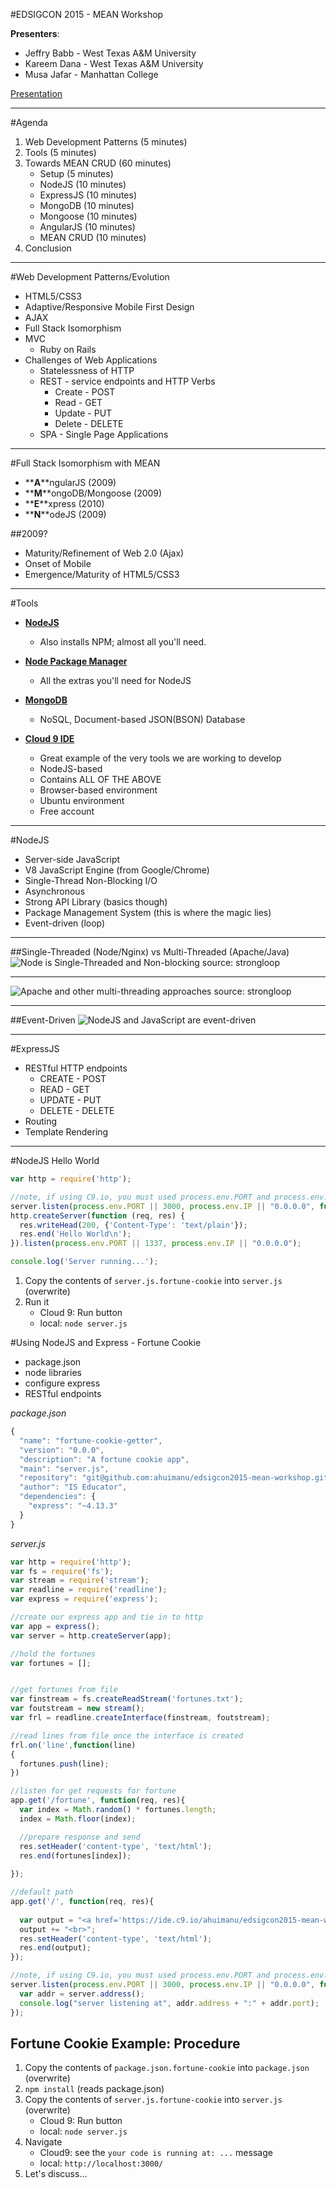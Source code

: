 #EDSIGCON 2015 - MEAN Workshop

**Presenters**:

* Jeffry Babb - West Texas A&M University
* Kareem Dana - West Texas A&M University
* Musa Jafar - Manhattan College

[Presentation](https://docs.google.com/presentation/d/19L_5UzSa4Xesh9-tXvL1Xho8sR8CCKD6kAkyMBR8uSc/edit#slide=id.gd18b6b64d_0_226) 


---

#Agenda

1. Web Development Patterns (5 minutes)
2. Tools (5 minutes)
3. Towards MEAN CRUD (60 minutes)
   * Setup (5 minutes)
   * NodeJS (10 minutes)
   * ExpressJS (10 minutes)
   * MongoDB (10 minutes)
   * Mongoose (10 minutes)
   * AngularJS (10 minutes)
   * MEAN CRUD (10 minutes) 
4. Conclusion

---

#Web Development Patterns/Evolution

* HTML5/CSS3
* Adaptive/Responsive Mobile First Design
* AJAX
* Full Stack Isomorphism
* MVC
   * Ruby on Rails
* Challenges of Web Applications
   * Statelessness of HTTP
   * REST - service endpoints and HTTP Verbs
      * Create - POST
      * Read - GET
      * Update - PUT
      * Delete - DELETE
   * SPA - Single Page Applications

---

#Full Stack Isomorphism with MEAN

* **__A__**ngularJS (2009)
* **__M__**ongoDB/Mongoose (2009)
* **__E__**xpress (2010)
* **__N__**odeJS (2009)

##2009?
* Maturity/Refinement of Web 2.0 (Ajax)
* Onset of Mobile
* Emergence/Maturity of HTML5/CSS3
 
---

#Tools

* **[NodeJS](https://nodejs.org/en/)**
   * Also installs NPM; almost all you'll need.

* **[Node Package Manager](https://www.npmjs.com/)**
   * All the extras you'll need for NodeJS

* **[MongoDB](https://www.mongodb.org/)**
   * NoSQL, Document-based JSON(BSON) Database

* **[Cloud 9 IDE](http://c9.io)**
   * Great example of the very tools we are working to develop
   * NodeJS-based
   * Contains ALL OF THE ABOVE
   * Browser-based environment
   * Ubuntu environment
   * Free account

---

#NodeJS

* Server-side JavaScript
* V8 JavaScript Engine (from Google/Chrome)
* Single-Thread Non-Blocking I/O
* Asynchronous
* Strong API Library (basics though)
* Package Management System (this is where the magic lies)
* Event-driven (loop)

---

##Single-Threaded (Node/Nginx) vs Multi-Threaded (Apache/Java)
![Node is Single-Threaded and Non-blocking](http://i39.photobucket.com/albums/e188/ahuimanu/threading_node_zpshths1cqd.png "Node is Single-Threaded and Non-blocking")
source: strongloop

---

![Apache and other multi-threading approaches](http://i39.photobucket.com/albums/e188/ahuimanu/threading_java_zpsvolnymbf.png "Apache and other multi-threading approaches")
source: strongloop

---

##Event-Driven
![NodeJS and JavaScript are event-driven](http://i39.photobucket.com/albums/e188/ahuimanu/NodeEventLoop_zpsg6o8fxe9.png "NodeJS and JavaScript are event-driven")

---

#ExpressJS
* RESTful HTTP endpoints
   * CREATE - POST
   * READ - GET
   * UPDATE - PUT
   * DELETE - DELETE
* Routing
* Template Rendering
 
---

#NodeJS Hello World

```JavaScript
var http = require('http');

//note, if using C9.io, you must used process.env.PORT and process.env.IP
server.listen(process.env.PORT || 3000, process.env.IP || "0.0.0.0", function(){
http.createServer(function (req, res) {
  res.writeHead(200, {'Content-Type': 'text/plain'});
  res.end('Hello World\n');
}).listen(process.env.PORT || 1337, process.env.IP || "0.0.0.0");

console.log('Server running...');
```
1. Copy the contents of `server.js.fortune-cookie` into `server.js` (overwrite)
2. Run it
   * Cloud 9: Run button
   * local: `node server.js`

#Using NodeJS and Express - Fortune Cookie

* package.json
* node libraries
* configure express
* RESTful endpoints

_*package.json*_
```JavaScript
{
  "name": "fortune-cookie-getter",
  "version": "0.0.0",
  "description": "A fortune cookie app",
  "main": "server.js",
  "repository": "git@github.com:ahuimanu/edsigcon2015-mean-workshop.git",
  "author": "IS Educator",
  "dependencies": {
    "express": "~4.13.3"
  }
}
```

_*server.js*_
```JavaScript
var http = require('http');
var fs = require('fs');
var stream = require('stream');
var readline = require('readline');
var express = require('express');

//create our express app and tie in to http
var app = express();
var server = http.createServer(app);

//hold the fortunes
var fortunes = [];


//get fortunes from file
var finstream = fs.createReadStream('fortunes.txt');
var foutstream = new stream();
var frl = readline.createInterface(finstream, foutstream);

//read lines from file once the interface is created
frl.on('line',function(line)
{
  fortunes.push(line);
})

//listen for get requests for fortune
app.get('/fortune', function(req, res){
  var index = Math.random() * fortunes.length;
  index = Math.floor(index);

  //prepare response and send  
  res.setHeader('content-type', 'text/html');  
  res.end(fortunes[index]);
  
});

//default path
app.get('/', function(req, res){
  
  var output = "<a href='https://ide.c9.io/ahuimanu/edsigcon2015-mean-workshop/fortune'>Fortunes</a>";
  output += "<br>";
  res.setHeader('content-type', 'text/html');
  res.end(output);
});

//note, if using C9.io, you must used process.env.PORT and process.env.IP
server.listen(process.env.PORT || 3000, process.env.IP || "0.0.0.0", function(){
  var addr = server.address();
  console.log("server listening at", addr.address + ":" + addr.port);
});
```

## Fortune Cookie Example: Procedure

1. Copy the contents of `package.json.fortune-cookie` into `package.json` (overwrite)
2. `npm install` (reads package.json)
3. Copy the contents of `server.js.fortune-cookie` into `server.js` (overwrite)
   * Cloud 9: Run button
   * local: `node server.js`
4. Navigate
   * Cloud9: see the `your code is running at: ...` message
   * local: `http://localhost:3000/`
5. Let's discuss...